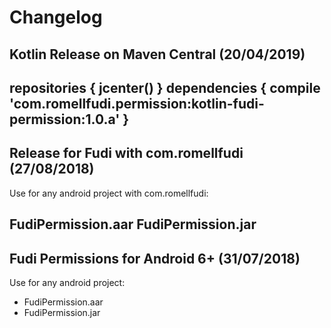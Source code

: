 # Changelog

## Kotlin Release on Maven Central (20/04/2019)
repositories {
    jcenter()
}
dependencies {
    compile 'com.romellfudi.permission:kotlin-fudi-permission:1.0.a'
}
---

## Release for Fudi with com.romellfudi (27/08/2018)
Use for any android project with com.romellfudi:

FudiPermission.aar
FudiPermission.jar
---

## Fudi Permissions for Android 6+ (31/07/2018)
Use for any android project:

- FudiPermission.aar 
- FudiPermission.jar